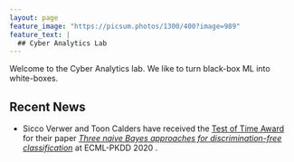```yaml
---
layout: page
feature_image: "https://picsum.photos/1300/400?image=989"
feature_text: |
  ## Cyber Analytics Lab
---
```


Welcome to the Cyber Analytics lab. We like to turn black-box ML into white-boxes.  


## Recent News

- Sicco Verwer and Toon Calders have received the [Test of Time Award](https://www.tudelft.nl/en/2020/ewi/insy/cyber-security/test-of-time-award-for-cys-paper/) for their paper _[Three naive Bayes approaches for discrimination-free classification](https://link.springer.com/article/10.1007/s10618-010-0190-x)_ at ECML-PKDD 2020 .
